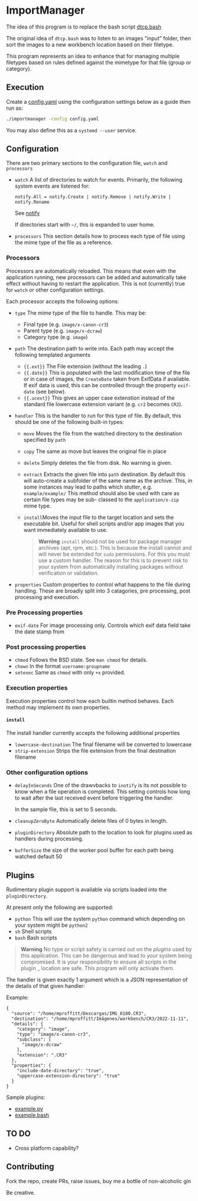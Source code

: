 # ImportManager

The idea of this program is to replace the bash script
[dtcp.bash](https://gist.github.com/mproffitt/d720a1a513cd3155316783a023f0edf2)

The original idea of `dtcp.bash` was to listen to an images "input" folder,
then sort the images to a new workbench location based on their filetype.

This program represents an idea to enhance that for managing multiple filetypes
based on rules defined against the mimetype for that file (group or category).

## Execution

Create a [config.yaml](./config.yaml) using the configuration settings below
as a guide then run as:

```bash
./importmanager -config config.yaml
```

You may also define this as a `systemd --user` service.

## Configuration

There are two primary sections to the configuration file, `watch` and
`processors`

- `watch` A list of directories to watch for events.
  Primarily, the following system events are listened for:

  ```golang
  notify.All = notify.Create | notify.Remove | notify.Write | notify.Rename
  ```

  See [notify](https://pkg.go.dev/github.com/rjeczalik/notify)

  If directories start with `~/`, this is expanded to user home.

- `processors` This section details how to process each type of file using the
  mime type of the file as a reference.

### Processors

Processors are automatically reloaded. This means that even with the application
running, new processors can be added and automatically take effect without
having to restart the application. This is not (currently) true for `watch` or
other configuration settings.

Each processor accepts the following options:

- `type` The mime type of the file to handle. This may be:
  - Final type (e.g. `image/x-canon-cr3`)
  - Parent type (e.g. `image/x-dcraw`)
  - Category type (e.g. `image`)
- `path` The destination path to write into. Each path may accept the following
  templated arguments
  - `{{.ext}}` The File extension (without the leading `.`)
  - `{{.date}}` This is populated with the last modification time of the file or
    in case of images, the `CreateDate` taken from ExifData if available. If
    exif data is used, this can be controlled through the property `exif-date`
    (see below).
  - `{{.ucext}}` This gives an upper case extenstion instead of the standard
    file lowercase extension variant (e.g. `cr2` becomes `CR2`).
- `handler` This is the handler to run for this type of file. By default, this
  should be one of the following built-in types:
  - `move` Moves the file from the watched directory to the destination
    specified by `path`
  - `copy` The same as move but leaves the original file in place
  - `delete` Simply deletes the file from disk. No warning is given.
  - `extract` Extracts the given file into `path` destination. By default this
    will auto-create a subfolder of the same name as the archive. This, in some
    instances may lead to paths which *stutter*, e.g. `example/example/`
    This method should also be used with care as certain file types may be sub-
    classed to the `application/x-zip` mime type.
  - `install`Moves the input file to the target location and sets the executable
    bit. Useful for shell scripts and/or app images that you want immediately
    available to use.

    > **Warning** `install` should not be used for package manager archives
    > (apt, rpm, etc.). This is because the install cannot and will never be
    > extended for `sudo` permissions. For this you must use a custom handler.
    > The reason for this is to prevent risk to your system from automatically
    > installing packages without verification or validation.

- `properties` Custom properties to control what happens to the file during
  handling. These are broadly split into 3 catagories, pre processing, post
  processing and execution.

### Pre Processing properties

- `exif-date` For image processing only. Controls which exif data field take the
  date stamp from

### Post processing properties

- `chmod` Follows the BSD state. See `man chmod` for details.
- `chown` In the format `username:groupname`
- `setexec` Same as `chmod` with only `+x` provided.

### Execution properties

Execution properties control how each builtin method behaves. Each method may
implement its own properties.

#### `install`

The install handler currently accepts the following additional properties

- `lowercase-destination` The final filename will be converted to lowercase
- `strip-extension` Strips the file extension from the final destination filename

### Other configuration options

- `delayInSeconds` One of the drawvbacks to `inotify` is its not possible to
  know when a file operation is completed. This setting controls how long to
  wait after the last received event before triggering the handler.

  In the sample file, this is set to 5 seconds.

- `cleanupZeroByte` Automatically delete files of 0 bytes in length.
- `pluginDirectory` Absolute path to the location to look for plugins used as
  handlers during processing.
- `bufferSize` the size of the worker pool buffer for each path being watched
  default 50

## Plugins

Rudimentary plugin support is available via scripts loaded into the
`pluginDirectory`.

At present only the following are supported:

- `python` This will use the system `python` command which depending on your
  system might be `python2`
- `sh` Shell scripts
- `bash` Bash scripts

> **Warning** No type or script safety is carried out on the *plugins* used by
> this application.  This can be dangerous and lead to your system being
> compromised. It is your responsibility to ensure all scripts in the plugin
_ location are safe. This program will only activate them.

The handler is given exactly 1 argument which is a JSON representation of the
details of that given handler:

Example:

```nohighlight
{
  "source": "/home/mproffitt/Descargas/IMG_0180.CR3",
  "destination": "/home/mproffitt/Imágenes/workbench/CR3/2022-11-11",
  "details": {
    "category": "image",
    "type": "image/x-canon-cr3",
    "subclass": [
      "image/x-dcraw"
    ],
    "extension": ".CR3"
  },
  "properties": {
    "include-date-directory": "true",
    "uppercase-extension-directory": "true"
  }
}
```

Sample plugins:

- [example.py](plugins/example.py)
- [example.bash](plugins/example.bash)

## TO DO

- Cross platform capability?

## Contributing

Fork the repo, create PRs, raise issues, buy me a bottle of non-alcoholic gin

Be creative.

